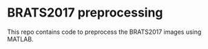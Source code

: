 # BRATS2017 preprocessing 

This repo contains code to preprocess the BRATS2017 images using MATLAB. 
